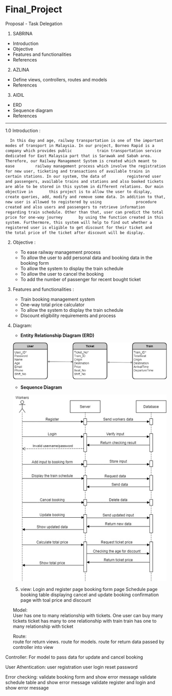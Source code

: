# Final_Project

Proposal - Task Delegation

1. SABRINA

- Introduction
- Objective
- Features and functionalities
- References

2. AZLINA

- Define views, controllers, routes and models
- References

3. AIDIL

- ERD
- Sequence diagram
- References

---



1.0   Introduction :

      In this day and age, railway transportation is one of the important modes of transport in Malaysia. In our project, Borneo Rapid is a company which provides public           train transportation service dedicated for East Malaysia part that is Sarawak and Sabah area. Therefore, our Railway Management System is created which meant to ease         railway management process which involve the registration for new user, ticketing and transactions of available trains in certain stations. In our system, the data of         registered user and passengers, available trains and stations and also booked tickets are able to be stored in this system in different relations. Our main objective in       this project is to allow the user to display, create queries, add, modify and remove some data. In addition to that, new user is allowed to registered by using               procedure created and also users and passengers to retrieve information regarding train schedule. Other than that, user can predict the total price for one-way journey       by using the function created in this system. Furthermore, this system will help to find out whether a registered user is eligible to get discount for their ticket and       the total price of the ticket after discount will be display.

2. Objective :
   <ul>
   <li>To ease railway management process</li>
   <li>To allow the user to add personal data and booking data in the booking form</li>
   <li>To allow the system to display the train schedule</li>
   <li>To allow the user to cancel the booking</li>
   <li>To add the number of passenger for recent bought ticket</li>
   </ul>

3. Features and functionalities :
   <ul>
   <li>Train booking management system</li>
   <li>One-way total price calculator</li>
   <li>To allow the system to display the train schedule</li>
   <li>Discount eligibility requirements and process</li>
   </ul>

4. Diagram:

   - **Entity Relationship Diagram (ERD)**

   ![Entity Relationship Diagram](/resources/ERD.jpg)

   - **Sequence Diagram**

   ![Entity Relationship Diagram](/resources/SD.jpg)
   
   5. view: 
           Login and register page
           booking form page
           Schedule page
           booking table displaying cancel and update booking
           confirmation page with toal price and discount
           
   Model:  
          User has one to many relationship with tickets. One user can buy many tickets
          ticket has many to one relationship with train
          train has one to many relationship with ticket
          
   Route:  
           route for return views.
           route for models.
           route for return data passed by controller into view
           
  Controller: 
           For model to pass data
           for update and cancel booking
           
 User Athentication:
           user registration
           user login
           reset password
 
 Error checking: 
          validate booking form and show error message
          validate schedule table and show error message
          validate register and login and show error message
          
          
                 
     
           
